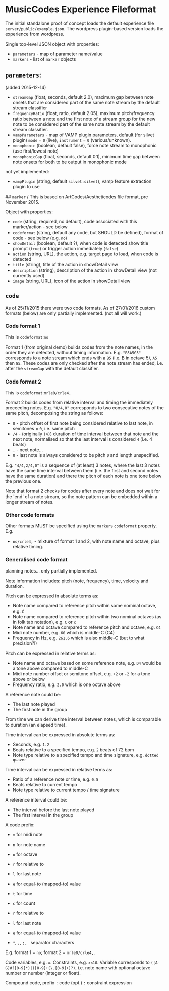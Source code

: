 # MusicCodes Experience Fileformat

The initial standalone proof of concept loads the default experience file `server/public/example.json`. The wordpress plugin-based version loads the experience from wordpress.

Single top-level JSON object with properties:
- `parameters` - map of parameter name/value
- `markers` - list of `marker` objects

## `parameters`:

(added 2015-12-14)

- `streamGap` (float, seconds, default 2.0), maximum gap between note onsets that are considered part of the same note stream by the default stream classifier
- `frequencyRatio` (float, ratio, default 2.05), maximum pitch/frequency ratio between a note and the first note of a stream group for the new note to be considered part of the same note stream by the default stream classifier.
- `vampParameters` - map of VAMP plugin parameters, default (for silvet plugin) `mode` = `0` (live), `instrument` = `0` (various/unknown).
- `monophonic` (boolean, default false), force note stream to monophonic (use first/lowest note)
- `monophonicGap` (float, seconds, default 0.1), minimum time gap between note onsets for both to be output in monophonic mode

not yet implemented:
- `vampPlugin` (string, default `silvet:silvet`), vamp feature extraction plugin to use


## `marker`
/
This is based on ArtCodes/Aestheticodes file format, pre November 2015.

Object with properties:
- `code` (string, required, no default), code associated with this marker/action - see below
- `codeformat` (string, default any code, but SHOULD be defined), format of code - see below (e.g. `no`)
- `showDetail` (boolean, default ?), when code is detected show title prompt (`true`) or trigger action immediately (`false`)
- `action` (string, URL), the action, e.g. target page to load, when code is detected
- `title` (string), title of the action in showDetail view
- `description` (string), description of the action in showDetail view (not currently used)
- `image` (string, URL), icon of the action in showDetail view

## `code`

As of 25/11/2015 there were two code formats.
As of 27/01/2016 custom formats (below) are only partially implemented. (not all will work.)

### Code format 1

This is `codeformat`:`no`

Format 1 (from original demo) builds codes from the note names, in the order they are detected, without timing information. E.g. `"B5A5G5"` corresponds to a note stream which ends with a `B5` (i.e. B in octave 5), `A5` then `G5`. These codes are only checked after the note stream has ended, i.e. after the `streamGap` with the default classifier.

### Code format 2

This is `codeformat`:`mrle0/crle4,`

Format 2 builds codes from relative interval and timing the immediately preceeding notes. E.g. `"0/4,0"` corresponds to two consecutive notes of the same pitch, decomposing the string as follows:
- `0` - pitch offset of first note being considered relative to last note, in semitones = `0`, i.e. same pitch
- `/4` - (originally `(4)`) duration of time interval between that note and the next note, normalised so that the last interval is considered `4` (i.e. 4 beats)
- `,` - next note...
- `0` - last note is always considered to be pitch `0` and length unspecified.

E.g. `"4/4,2/4,0"` is a sequence of (at least) 3 notes, where the last 3 notes have the same time interval between them (i.e. the first and second notes have the same duration) and there the pitch of each note is one tone below the previous one.

Note that format 2 checks for codes after every note and does not wait for the 'end' of a note stream, so the note pattern can be embedded within a longer stream of notes.
  
### Other code formats

Other formats MUST be specified using the `marker`s `codeformat` property. E.g.
- `no/crle4,` - mixture of format 1 and 2, with note name and octave, plus relative timing.

### Generalised code format

planning notes... only partially implemented.

Note information includes: pitch (note, frequency), time, velocity and duration.

Pitch can be expressed in absolute terms as:
- Note name compared to reference pitch within some nominal octave, e.g. `C`
- Note name compared to reference pitch within two nominal octaves (as in folk tab notation), e.g. `C` or `c`
- Note name and octave compared to reference pitch and octave, e.g. `C4`
- Midi note number, e.g. `60` which is middle-C (C4)
- Frequency in Hz, e.g. `261.6` which is also middle-C (but to what precision?!)

Pitch can be expressed in relative terms as:
- Note name and octave based on some reference note, e.g. `D4` would be a tone above compared to middle-C
- Midi note number offset or semitone offset, e.g. `+2` or `-2` for a tone above or below
- Frequency ratio, e.g. `2.0` which is one octave above

A reference note could be:
- The last note played
- The first note in the group

From time we can derive time interval between notes, which is comparable to duration (an elapsed time).

Time interval can be expressed in absolute terms as:
- Seconds, e.g. `1.2`
- Beats relative to a specified tempo, e.g. `2` beats of 72 bpm
- Note type relative to a specified tempo and time signature, e.g. `dotted quaver`

Time interval can be expressed in relative terms as:
- Ratio of a reference note or time, e.g. `0.5`
- Beats relative to current tempo
- Note type relative to current tempo / time signature

A reference interval could be:
- The interval before the last note played
- The first interval in the group

A code prefix:
- `m` for midi note
- `n` for note name
- `o` for octave
- `r` for relative to
- `l` for last note
- `e` for equal-to (mapped-to) value

- `t` for time
- `c` for count
- `r` for relative to
- `l` for last note
- `e` for equal-to (mapped-to) value

- `*`, `,`, `;`, ` ` separator characters

E.g. format 1 = `no`; format 2 = `mrle0/crle4,`. 

Code variables, e.g. `x`. Constraints, e.g. `x<10`. Variable corresponds to `([A-G]#?[0-9]*)|([0-9]+(\.[0-9]+)?)`, i.e. note name with optional octave number or number (integer or float).

Compound code, prefix `:` code (opt.) `:` constraint expression
